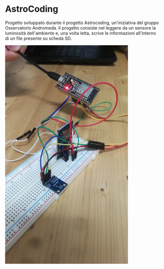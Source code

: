 # AstroCoding

Progetto sviluppato durante il progetto Astrocoding, un'iniziativa del gruppo Osservatorio Andromeda.
Il progetto consiste nel leggere da un sensore la luminosità dell'ambiente e, una volta letta, scrive le informazioni all'interno di un file presente su scheda SD.

<img src="breadboard.jpg" alt="drawing" style="width:400px"/>